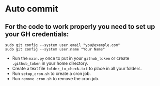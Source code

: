 # Auto commit
## For the code to work properly you need to set up your GH credentials:
```
sudo git config --system user.email "you@example.com"
sudo git config --system user.name "Your Name"
``` 
- Run the `main.py` once to put in your `github_token` or create `.github_token` in your home directory.
- Create a text file `folder_to_check.txt` to place in all your folders.
- Run `setup_cron.sh` to create a cron job.
- Run `remove_cron.sh` to remove the cron job.
